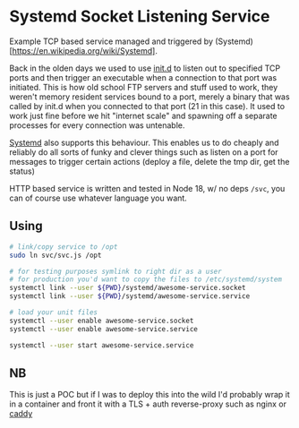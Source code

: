 # Systemd Socket Listening Service

Example TCP based service managed and triggered by (Systemd)[https://en.wikipedia.org/wiki/Systemd].

Back in the olden days we used to use [init.d](https://en.wikipedia.org/wiki/Init) to listen out to specified TCP ports and then trigger an executable when a connection to that port was initiated.  This is how old school FTP servers and stuff used to work, they weren't memory resident services bound to a port, merely a binary that was called by init.d when you connected to that port (21 in this case).  It used to work just fine before we hit "internet scale" and spawning off a separate processes for every connection was untenable.

[Systemd](https://en.wikipedia.org/wiki/Systemd) also supports this behaviour.  This enables us to do cheaply and reliably do all sorts of funky and clever things such as listen on a port for messages to trigger certain actions (deploy a file, delete the tmp dir, get the status)

HTTP based service is written and tested in Node 18, w/ no deps `/svc`, you can of course use whatever language you want.

## Using

```bash
# link/copy service to /opt
sudo ln svc/svc.js /opt

# for testing purposes symlink to right dir as a user
# for production you'd want to copy the files to /etc/systemd/system
systemctl link --user ${PWD}/systemd/awesome-service.socket
systemctl link --user ${PWD}/systemd/awesome-service.service

# load your unit files 
systemctl --user enable awesome-service.socket
systemctl --user enable awesome-service.service

systemctl --user start awesome-service.service

```

## NB

This is just a POC but if I was to deploy this into the wild I'd probably wrap it in a container and front it with a TLS + auth reverse-proxy such as nginx or [caddy](https://caddyserver.com/)